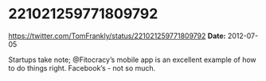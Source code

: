# 221021259771809792
https://twitter.com/TomFrankly/status/221021259771809792
**Date:** 2012-07-05

Startups take note; @Fitocracy’s mobile app is an excellent example of how to do things right. Facebook’s - not so much.
